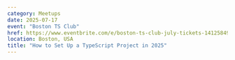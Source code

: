 ```yaml
---
category: Meetups
date: 2025-07-17
event: "Boston TS Club"
href: https://www.eventbrite.com/e/boston-ts-club-july-tickets-1412584912499
location: Boston, USA
title: "How to Set Up a TypeScript Project in 2025"
---
```

